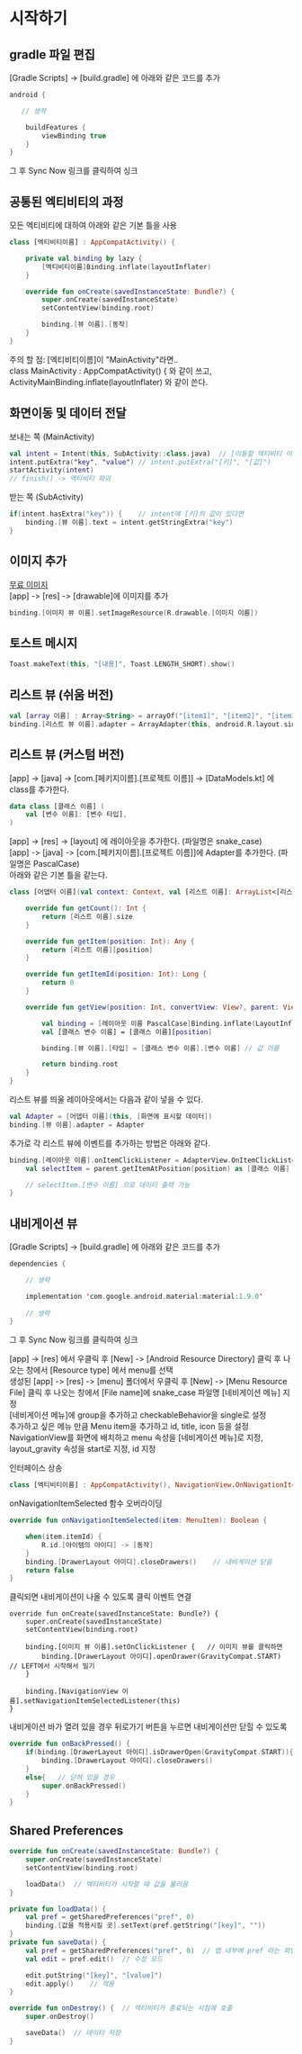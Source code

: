 # 시작하기  

## gradle 파일 편집  
[Gradle Scripts] -> [build.gradle] 에 아래와 같은 코드를 추가  
```kotlin
android {

   // 생략

    buildFeatures {
        viewBinding true
    }
}
```
그 후 Sync Now 링크를 클릭하여 싱크  

## 공통된 엑티비티의 과정  
모든 엑티비티에 대하여 아래와 같은 기본 틀을 사용  

```kotlin
class [엑티비티이름] : AppCompatActivity() {

    private val binding by lazy {
        [엑티비티이름]Binding.inflate(layoutInflater)
    }

    override fun onCreate(savedInstanceState: Bundle?) {
        super.onCreate(savedInstanceState)
        setContentView(binding.root)

        binding.[뷰 이름].[동작]
    }
}
```

주의 할 점: [엑티비티이름]이 "MainActivity"라면..  
class MainActivity : AppCompatActivity() { 와 같이 쓰고,  
ActivityMainBinding.inflate(layoutInflater) 와 같이 쓴다.  

## 화면이동 및 데이터 전달  
보내는 쪽  (MainActivity)  
```kotlin
val intent = Intent(this, SubActivity::class.java)  // [이동할 엑티비티 이름]::class.java
intent.putExtra("key", "value") // intent.putExtra("[키]", "[값]")
startActivity(intent)
// finish() -> 엑티비티 파괴
```

받는 쪽 (SubActivity)  
```kotlin
if(intent.hasExtra("key")) {    // intent에 [키]의 값이 있다면 
    binding.[뷰 이름].text = intent.getStringExtra("key")
}
```

## 이미지 추가  
[무료 이미지](https://www.flaticon.com/)  
[app] -> [res] -> [drawable]에 이미지를 추가  
```kotlin
binding.[이미지 뷰 이름].setImageResource(R.drawable.[이미지 이름])
```

## 토스트 메시지
```kotlin
Toast.makeText(this, "[내용]", Toast.LENGTH_SHORT).show()
```

## 리스트 뷰 (쉬움 버전)  
```kotlin
val [array 이름] : Array<String> = arrayOf("[item1]", "[item2]", "[item3]")
binding.[리스트 뷰 이름].adapter = ArrayAdapter(this, android.R.layout.simple_list_item_1, [array 이름])
```

## 리스트 뷰 (커스텀 버전)  
[app] -> [java] -> [com.[페키지이름].[프로젝트 이름]] -> [DataModels.kt] 에 class를 추가한다.  
```kotlin
data class [클래스 이름] (
    val [변수 이름]: [변수 타입],
)
```
[app] -> [res] -> [layout] 에 레이아웃을 추가한다. (파일명은 snake_case)  
[app] -> [java] -> [com.[페키지이름].[프로젝트 이름]]에 Adapter를 추가한다. (파일명은 PascalCase)  
아래와 같은 기본 틀을 같는다.  
```kotlin
class [어뎁터 이름](val context: Context, val [리스트 이름]: ArrayList<[리스트 클래스]>) : BaseAdapter() {

    override fun getCount(): Int {
        return [리스트 이름].size
    }

    override fun getItem(position: Int): Any {
        return [리스트 이름][position]
    }

    override fun getItemId(position: Int): Long {
        return 0
    }

    override fun getView(position: Int, convertView: View?, parent: ViewGroup?): View {

        val binding = [레이아웃 이름 PascalCase]Binding.inflate(LayoutInflater.from(context))
        val [클래스 변수 이름] = [클래스 이름][position]

        binding.[뷰 이름].[타입] = [클래스 변수 이름].[변수 이름] // 값 이름

        return binding.root
    }
}
```
리스트 뷰를 띄울 레이아웃에서는 다음과 같이 넣을 수 있다.  
```kotlin
val Adapter = [어뎁터 이름](this, [화면에 표시할 데이터])
binding.[뷰 이름].adapter = Adapter
```
추가로 각 리스트 뷰에 이벤트를 추가하는 방법은 아래와 같다.  
```kotlin
binding.[레이아웃 이름].onItemClickListener = AdapterView.OnItemClickListener { parent, view, position, id ->
    val selectItem = parent.getItemAtPosition(position) as [클래스 이름]

    // selectItem.[변수 이름] 으로 데이터 출력 가능
}
```

## 내비게이션 뷰  
[Gradle Scripts] -> [build.gradle] 에 아래와 같은 코드를 추가  
```kotlin
dependencies {

    // 생략

    implementation 'com.google.android.material:material:1.9.0'
    
    // 생략
}
```
그 후 Sync Now 링크를 클릭하여 싱크  

[app] -> [res] 에서 우클릭 후 [New] -> [Android Resource Directory] 클릭 후 나오는 창에서 [Resource type] 에서 menu를 선택  
생성된 [app] -> [res] -> [menu] 폴더에서 우클릭 후 [New] -> [Menu Resource File] 클릭 후 나오는 창에서 [File name]에 snake_case 파일명 [네비게이션 메뉴] 지정  
[네비게이션 메뉴]에 group을 추가하고 checkableBehavior을 single로 설정  
추가하고 싶은 메뉴 만큼 Menu item을 추가하고 id, title, icon 등을 설정  
NavigationView를 화면에 배치하고 menu 속성을 [네비게이션 메뉴]로 지정, layout_gravity 속성을 start로 지정, id 지정  

인터페이스 상송
```kotlin
class [엑티비티이름] : AppCompatActivity(), NavigationView.OnNavigationItemSelectedListener {
```

onNavigationItemSelected 함수 오버라이딩  
```kotlin
override fun onNavigationItemSelected(item: MenuItem): Boolean {

    when(item.itemId) {
        R.id.[아이템의 아이디] -> [동작]
    }
    binding.[DrawerLayout 아이디].closeDrawers()    // 내비게이션 닫음
    return false
}
```

클릭되면 내비게이션이 나올 수 있도록 클릭 이벤트 연결  
```
override fun onCreate(savedInstanceState: Bundle?) {
    super.onCreate(savedInstanceState)
    setContentView(binding.root)

    binding.[이미지 뷰 이름].setOnClickListener {   // 이미지 뷰를 클릭하면
        binding.[DrawerLayout 아이디].openDrawer(GravityCompat.START)  // LEFT에서 시작해서 밀기
    }

    binding.[NavigationView 이름].setNavigationItemSelectedListener(this)
}
```

내비게이션 바가 열려 있을 경우 뒤로가기 버튼을 누르면 내비게이션만 닫힐 수 있도록  
```kotlin
override fun onBackPressed() {
    if(binding.[DrawerLayout 아이디].isDrawerOpen(GravityCompat.START)){   // 내비게이션바가 열려 있을 경우
        binding.[DrawerLayout 아이디].closeDrawers()
    }
    else{   // 닫혀 있을 경우
        super.onBackPressed()
    }
}
```

## Shared Preferences  
```kotlin
override fun onCreate(savedInstanceState: Bundle?) {
    super.onCreate(savedInstanceState)
    setContentView(binding.root)

    loadData()  // 엑티비티가 시작할 때 값을 불러옴
}

private fun loadData() {
    val pref = getSharedPreferences("pref", 0)
    binding.[값을 적용시킬 곳].setText(pref.getString("[key]", ""))
}
private fun saveData() {
    val pref = getSharedPreferences("pref", 0)  // 앱 내부에 pref 라는 파일이 생성됨
    val edit = pref.edit()  // 수정 모드

    edit.putString("[key]", "[value]")
    edit.apply()    // 적용
}

override fun onDestroy() {  // 엑티비티가 종료되는 시점에 호출
    super.onDestroy()

    saveData()  // 데이터 저장
}
```